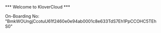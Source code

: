 *** Welcome to KloverCloud ***

On-Boarding No: &#34;BmkWOUngjCcotuU61f2460e0e94ab0001c8e633TdS7Eh1PpCCOHC5TEhS0&#34;
